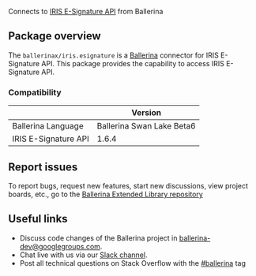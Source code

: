 Connects to [IRIS E-Signature API](https://www.iriscrm.com/api) from Ballerina

## Package overview
The `ballerinax/iris.esignature` is a [Ballerina](https://ballerina.io/) connector for IRIS E-Signature API.
This package provides the capability to access IRIS E-Signature API.

### Compatibility
|                               | Version                         |
|-------------------------------|---------------------------------|
| Ballerina Language            | Ballerina Swan Lake Beta6       | 
| IRIS E-Signature API          | 1.6.4                           |

## Report issues
To report bugs, request new features, start new discussions, view project boards, etc., go to the [Ballerina Extended Library repository](https://github.com/ballerina-platform/ballerina-extended-library)

## Useful links
- Discuss code changes of the Ballerina project in [ballerina-dev@googlegroups.com](mailto:ballerina-dev@googlegroups.com).
- Chat live with us via our [Slack channel](https://ballerina.io/community/slack/).
- Post all technical questions on Stack Overflow with the [#ballerina](https://stackoverflow.com/questions/tagged/ballerina) tag
